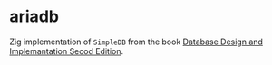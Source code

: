 # ariadb

Zig implementation of `SimpleDB` from the book [Database Design and Implemantation Secod Edition](https://link.springer.com/book/10.1007/978-3-030-33836-7).
